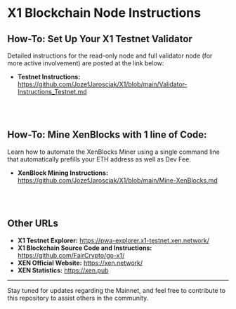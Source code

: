 # X1 Blockchain Node Instructions

## How-To: Set Up Your X1 Testnet Validator 
Detailed instructions for the read-only node and full validator node (for more active involvement) are posted at the link below:

- **Testnet Instructions:** https://github.com/JozefJarosciak/X1/blob/main/Validator-Instructions_Testnet.md

<br><br>


## How-To: Mine XenBlocks with 1 line of Code:
Learn how to automate the XenBlocks Miner using a single command line that automatically prefills your ETH address as well as Dev Fee.

- **XenBlock Mining Instructions:** https://github.com/JozefJarosciak/X1/blob/main/Mine-XenBlocks.md

<br><br>


## Other URLs

- **X1 Testnet Explorer:** https://pwa-explorer.x1-testnet.xen.network/
- **X1 Blockchain Source Code and Instructions:** https://github.com/FairCrypto/go-x1/
- **XEN Official Website:** https://xen.network/
- **XEN Statistics:** https://xen.pub

---

Stay tuned for updates regarding the Mainnet, and feel free to contribute to this repository to assist others in the community.
